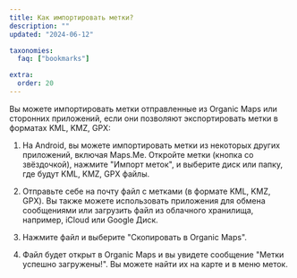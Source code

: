```yaml
---
title: Как импортировать метки?
description: ""
updated: "2024-06-12"

taxonomies:
  faq: ["bookmarks"]

extra:
  order: 20
---
```


Вы можете импортировать метки отправленные из Organic Maps или сторонних приложений, если они позволяют экспортировать метки в форматах KML, KMZ, GPX:

1. На Android, вы можете импортировать метки из некоторых других приложений, включая Maps.Me. Откройте метки (кнопка со звёздочкой), нажмите "Импорт меток", и выберите диск или папку, где будут KML, KMZ, GPX файлы.

2. Отправьте себе на почту файл с метками (в формате KML, KMZ, GPX). Вы также можете использовать приложения для обмена сообщениями или загрузить файл из облачного хранилища, например, iCloud или Google Диск.

3. Нажмите файл и выберите "Скопировать в Organic Maps".

4. Файл будет открыт в Organic Maps и вы увидете сообщение "Метки успешно загружены!". Вы можете найти их на карте и в меню меток.
